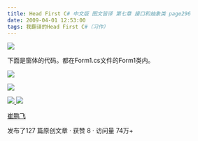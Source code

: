 ```yaml
---
title: Head First C# 中文版 图文皆译 第七章 接口和抽象类 page296
date: 2009-04-01 12:53:00
tags: 我翻译的Head First C#（习作）
---
```

![](https://p-blog.csdn.net/images/p_blog_csdn_net/cuipengfei1/EntryImages/20090401/2009-04-01_12-36-41.jpg)

下面是窗体的代码。都在Form1.cs文件的Form1类内。

![](https://p-blog.csdn.net/images/p_blog_csdn_net/cuipengfei1/EntryImages/20090401/2009-04-01_12-38-24.jpg)

![](https://p-blog.csdn.net/images/p_blog_csdn_net/cuipengfei1/EntryImages/20090401/2009-04-01_12-43-48.jpg)



[ ![](https://profile.csdnimg.cn/5/2/5/3_cuipengfei1)
![](https://g.csdnimg.cn/static/user-reg-year/1x/11.png)
](https://blog.csdn.net/cuipengfei1)

[ 崔鹏飞 ](https://blog.csdn.net/cuipengfei1)

发布了127 篇原创文章  ·  获赞 8  ·  访问量 74万+


